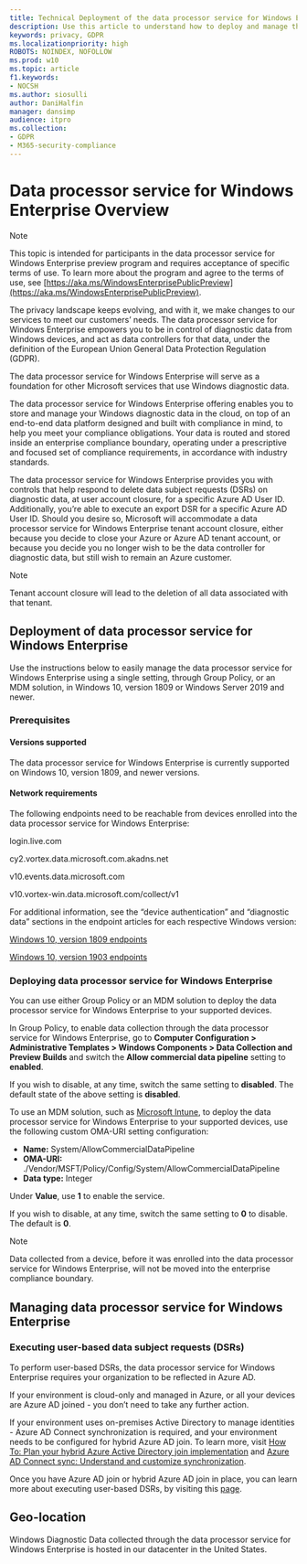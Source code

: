 ```yaml
---
title: Technical Deployment of the data processor service for Windows Enterprise 
description: Use this article to understand how to deploy and manage the data processor service for Windows Enterprise.
keywords: privacy, GDPR
ms.localizationpriority: high
ROBOTS: NOINDEX, NOFOLLOW
ms.prod: w10
ms.topic: article
f1.keywords:
- NOCSH
ms.author: siosulli
author: DaniHalfin
manager: dansimp
audience: itpro
ms.collection: 
- GDPR
- M365-security-compliance
---
```


# Data processor service for Windows Enterprise Overview 

>[!NOTE]
>This topic is intended for participants in the data processor service for Windows Enterprise preview program and requires acceptance of specific terms of use. To learn
more about the program and agree to the terms of use, see [https://aka.ms/WindowsEnterprisePublicPreview](https://aka.ms/WindowsEnterprisePublicPreview).

The privacy landscape keeps evolving, and with it, we make changes to our services to meet our customers’ needs. 
The data processor service for Windows Enterprise empowers you to be in control of diagnostic data from Windows devices, and act as data controllers for that data, under the definition of the European Union General Data Protection Regulation (GDPR). 

The data processor service for Windows Enterprise will serve as a foundation for other Microsoft services that use Windows diagnostic data. 

The data processor service for Windows Enterprise offering enables you to store and manage your Windows diagnostic data in the cloud, on top of an end-to-end data platform designed and built with compliance in mind, to help you meet your compliance obligations. 
Your data is routed and stored inside an enterprise compliance boundary, operating under a prescriptive and focused set of compliance requirements, in accordance with industry standards. 

The data processor service for Windows Enterprise provides you with controls that help respond to delete data subject requests (DSRs) on diagnostic data, at user account closure, for a specific Azure AD User ID. Additionally, you’re able to execute an export DSR for a specific Azure AD User ID. 
Should you desire so, Microsoft will accommodate a data processor service for Windows Enterprise tenant account closure, either because you decide to close your Azure or Azure AD tenant account, or because you decide you no longer wish to be the data controller for diagnostic data, but still wish to remain an Azure customer. 

>[!Note]
>Tenant account closure will lead to the deletion of all data associated with that tenant. 

## Deployment of data processor service for Windows Enterprise
Use the instructions below to easily manage the data processor service for Windows Enterprise using a single setting, through Group Policy, or an MDM solution, in Windows 10, version 1809 or Windows Server 2019 and newer. 

### Prerequisites 
#### Versions supported 
The data processor service for Windows Enterprise is currently supported on Windows 10, version 1809, and newer versions.

#### Network requirements 
The following endpoints need to be reachable from devices enrolled into the data processor service for Windows Enterprise:
 
 login.live.com

 cy2.vortex.data.microsoft.com.akadns.net 

 v10.events.data.microsoft.com 

 v10.vortex-win.data.microsoft.com/collect/v1 

For additional information, see the “device authentication” and “diagnostic data” sections in the endpoint articles for each respective Windows version: 

[Windows 10, version 1809 endpoints](https://docs.microsoft.com/Windows/privacy/manage-Windows-1809-endpoints)

[Windows 10, version 1903 endpoints](https://docs.microsoft.com/Windows/privacy/manage-Windows-1903-endpoints)

### Deploying data processor service for Windows Enterprise
You can use either Group Policy or an MDM solution to deploy the data processor service for Windows Enterprise to your supported devices.

In Group Policy, to enable data collection through the data processor service for Windows Enterprise, go to **Computer Configuration > Administrative Templates > Windows Components > Data Collection and Preview Builds** and switch the **Allow commercial data pipeline** setting to **enabled**. 

If you wish to disable, at any time, switch the same setting to **disabled**. The default state of the above setting is **disabled**.

To use an MDM solution, such as [Microsoft Intune](https://docs.microsoft.com/intune/custom-settings-Windows-10), to deploy the data processor service for Windows Enterprise to your supported devices, use the following custom OMA-URI setting configuration:

- **Name:** System/AllowCommercialDataPipeline 
- **OMA-URI:** ./Vendor/MSFT/Policy/Config/System/AllowCommercialDataPipeline 
- **Data type:** Integer 

Under **Value**, use **1** to enable the service. 

If you wish to disable, at any time, switch the same setting to **0** to disable. The default is **0**. 

>[!Note]
>Data collected from a device, before it was enrolled into the data processor service for Windows Enterprise, will not be moved into the enterprise compliance boundary. 

## Managing data processor service for Windows Enterprise 
### Executing user-based data subject requests (DSRs) 
To perform user-based DSRs, the data processor service for Windows Enterprise requires your organization to be reflected in Azure AD. 

If your environment is cloud-only and managed in Azure, or all your devices are Azure AD joined - you don’t need to take any further action. 

If your environment uses on-premises Active Directory to manage identities - Azure AD Connect synchronization is required, and your environment needs to be configured for hybrid Azure AD join. 
To learn more, visit [How To: Plan your hybrid Azure Active Directory join implementation](https://docs.microsoft.com/azure/active-directory/devices/hybrid-azuread-join-plan) and [Azure AD Connect sync: Understand and customize synchronization](https://docs.microsoft.com/azure/active-directory/hybrid/how-to-connect-sync-whatis).

Once you have Azure AD join or hybrid Azure AD join in place, you can learn more about executing user-based DSRs, by visiting this [page](https://review.docs.microsoft.com/microsoft-365/compliance/gdpr-dsr-windows?branch=siosulli-wps&view=o365-worldwide).

## Geo-location 
Windows Diagnostic Data collected through the data processor service for Windows Enterprise is hosted in our datacenter in the United States.